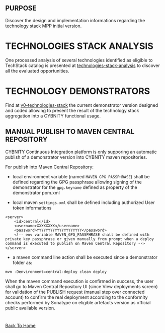 ## PURPOSE
Discover the design and implementation informations regarding the technology stack MPP initial version.

# TECHNOLOGIES STACK ANALYSIS
One processed analysis of several technologies identified as eligible to TechStack catalog is presented at [technologies-stack-analysis](technologies-stack-analysis.md) to discover all the evaluated opportunities.

# TECHNOLOGY DEMONSTRATORS
Find at [v0-technologies-stack](v0-technologies-stack.md) the current demonstrator version designed and coded allowing to present the result of the technology stack aggregation into a CYBNITY functional usage.

## MANUAL PUBLISH TO MAVEN CENTRAL REPOSITORY
CYBNITY Continuous Integration platform is only supporing an automatic publish of a demonstrator version into CYBNITY maven repositories.

For publish into Maven Central Repository:
- local environment variable (named `MAVEN_GPG_PASSPHRASE`) shall be defined regarding the GPG passphrase allowing signing of the demonstrator for the `gpg.keyname` defined as property of the demonstrator pom.xml

- local maven `settings.xml` shall be defined including authorized User token informations

```
<server>
    <id>central</id>
    <username>XXXXXXXX</username>
    <password>YYYYYYYYYYYYYYYYYYYY</password>
    <!-- env variable MAVEN_GPG_PASSPHRASE shall be defined with private key passphrase or given manually from prompt when a deploy command is executed to publish on Maven Central Repository -->
</server>
```

- a maven command line action shall be executed since a demonstrator folder as:

```
mvn -Denvironment=central-deploy clean deploy
```

When the maven command execution is confirmed in success, the user shall go to Maven Central Repository UI (since View deployments screen) for validation of the PUBLISH request (manual step over connected account) to confirm the real deployment according to the conformity checks performed by Sonatype on eligible artefacts version as official public available version.

#
[Back To Home](../README.md)
